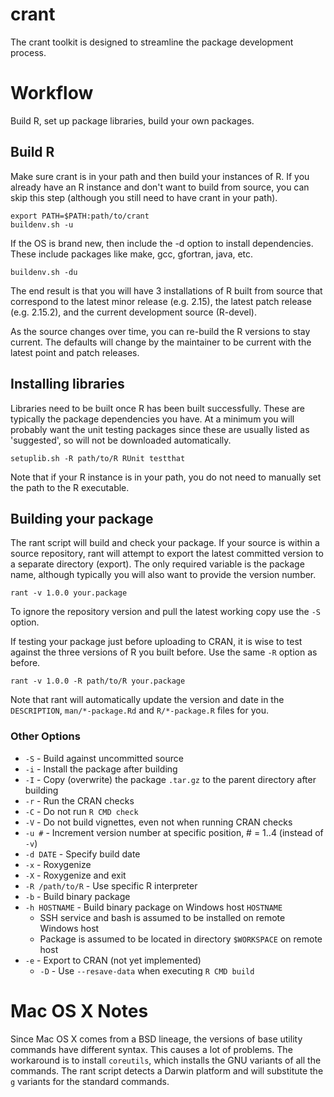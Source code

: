 crant
=====
The crant toolkit is designed to streamline the package development process.


Workflow
========

Build R, set up package libraries, build your own packages.

Build R
-------
Make sure crant is in your path and then build your instances of R. If you
already have an R instance and don't want to build from source, you can skip
this step (although you still need to have crant in your path).

    export PATH=$PATH:path/to/crant
    buildenv.sh -u

If the OS is brand new, then include the -d option to install dependencies.
These include packages like make, gcc, gfortran, java, etc.

    buildenv.sh -du

The end result is that you will have 3 installations of R built from source
that correspond to the latest minor release (e.g. 2.15), the latest patch
release (e.g. 2.15.2), and the current development source (R-devel).

As the source changes over time, you can re-build the R versions to stay
current. The defaults will change by the maintainer to be current with the
latest point and patch releases.

Installing libraries
--------------------
Libraries need to be built once R has been built successfully. These are
typically the package dependencies you have. At a minimum you will probably
want the unit testing packages since these are usually listed as 'suggested',
so will not be downloaded automatically.

    setuplib.sh -R path/to/R RUnit testthat

Note that if your R instance is in your path, you do not need to manually
set the path to the R executable.

Building your package
---------------------
The rant script will build and check your package. If your source is within a
source repository, rant will attempt to export the latest committed version
to a separate directory (export). The only required variable is the package
name, although typically you will also want to provide the version number.

    rant -v 1.0.0 your.package

To ignore the repository version and pull the latest working copy use the `-S`
option.

If testing your package just before uploading to CRAN, it is wise to test 
against the three versions of R you built before. Use the same `-R` option as
before.

    rant -v 1.0.0 -R path/to/R your.package

Note that rant will automatically update the version and date in the
`DESCRIPTION`, `man/*-package.Rd` and `R/*-package.R` files for you.

### Other Options

+ `-S` - Build against uncommitted source
+ `-i` - Install the package after building
+ `-I` - Copy (overwrite) the package `.tar.gz` to the parent directory after building
+ `-r` - Run the CRAN checks
+ `-C` - Do not run `R CMD check`
+ `-V` - Do not build vignettes, even not when running CRAN checks
+ `-u #` - Increment version number at specific position, # = 1..4 (instead of `-v`)
+ `-d DATE` - Specify build date
+ `-x` - Roxygenize
+ `-X` - Roxygenize and exit
+ `-R /path/to/R` - Use specific R interpreter
+ `-b` - Build binary package
+ `-h HOSTNAME` - Build binary package on Windows host `HOSTNAME`
    + SSH service and bash is assumed to be installed on remote Windows host
    + Package is assumed to be located in directory `$WORKSPACE` on remote host
+ `-e` - Export to CRAN (not yet implemented)
    + `-D` - Use `--resave-data` when executing `R CMD build`

Mac OS X Notes
==============
Since Mac OS X comes from a BSD lineage, the versions of base utility
commands have different syntax. This causes a lot of problems. The
workaround is to install ```coreutils```, which installs the GNU 
variants of all the commands. The rant script detects a Darwin platform
and will substitute the ```g``` variants for the standard commands.


